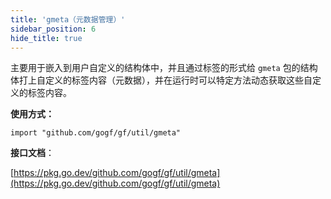 ```yaml
---
title: 'gmeta（元数据管理）'
sidebar_position: 6
hide_title: true
---
```


主要用于嵌入到用户自定义的结构体中，并且通过标签的形式给 `gmeta` 包的结构体打上自定义的标签内容（元数据），并在运行时可以特定方法动态获取这些自定义的标签内容。

**使用方式：**

```
import "github.com/gogf/gf/util/gmeta"
```

**接口文档**：

[https://pkg.go.dev/github.com/gogf/gf/util/gmeta](https://pkg.go.dev/github.com/gogf/gf/util/gmeta)
